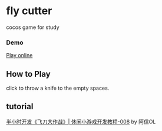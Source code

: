 # fly cutter
cocos game for study

### Demo
[Play online](https://littlegauze.github.io/fly-cutter/build/web-mobile/)

## How to Play
 click to throw a knife to the empty spaces.
 
## tutorial
[半小时开发《飞刀大作战》| 休闲小游戏开发教程-008](https://www.bilibili.com/video/BV1zJ411L7FV?p=2)  by 阿信OL
